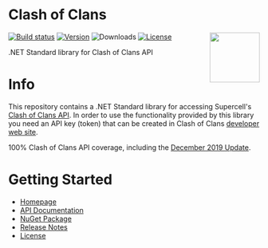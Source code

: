 # Clash of Clans
<img align="right" width="100px" src="https://github.com/tparviainen/clashofclans/raw/master/images/icon.png" />

[![Build status](https://programmingwithtomi.visualstudio.com/GitHub/_apis/build/status/clashofclans)](https://programmingwithtomi.visualstudio.com/GitHub/_build/latest?definitionId=3)
[![Version](https://img.shields.io/nuget/v/ClashOfClans.svg)](https://www.nuget.org/packages/ClashOfClans)
![Downloads](https://img.shields.io/nuget/dt/ClashOfClans.svg)
[![License](https://img.shields.io/github/license/tparviainen/clashofclans.svg)](https://github.com/tparviainen/clashofclans/blob/master/LICENSE)

.NET Standard library for Clash of Clans API

# Info
This repository contains a .NET Standard library for accessing Supercell's 
[Clash of Clans API](https://developer.clashofclans.com/).
In order to use the functionality provided by this library you need an API key (token) that can be 
created in Clash of Clans [developer web site](https://developer.clashofclans.com/).

100% Clash of Clans API coverage, including the [December 2019 Update](https://clashofclans.com/blog/release-notes/).

# Getting Started
- [Homepage](https://tparviainen.github.io/clashofclans/)
- [API Documentation](https://tparviainen.github.io/clashofclans/api/)
- [NuGet Package](https://www.nuget.org/packages/ClashOfClans)
- [Release Notes](https://github.com/tparviainen/clashofclans/releases)
- [License](https://github.com/tparviainen/clashofclans/blob/master/LICENSE)
